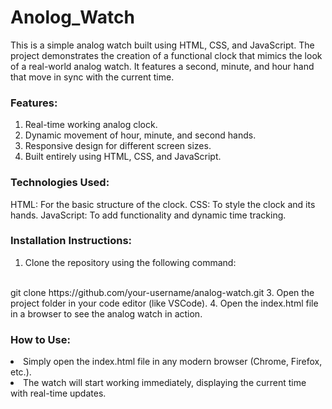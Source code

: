 # Anolog_Watch
This is a simple analog watch built using HTML, CSS, and JavaScript. The project demonstrates the creation of a functional clock that mimics the look of a real-world analog watch. It features a second, minute, and hour hand that move in sync with the current time.

<h3>Features:</h3>

1. Real-time working analog clock.
2. Dynamic movement of hour, minute, and second hands.
3. Responsive design for different screen sizes.
4. Built entirely using HTML, CSS, and JavaScript.

<h3>Technologies Used:</h3>

HTML: For the basic structure of the clock.
CSS: To style the clock and its hands.
JavaScript: To add functionality and dynamic time tracking.

<h3>Installation Instructions:</h3>

1. Clone the repository using the following command:
<br>
   <a>git clone https://github.com/your-username/analog-watch.git</a>
3. Open the project folder in your code editor (like VSCode).
4. Open the index.html file in a browser to see the analog watch in action.

<h3>How to Use:</h3>

<li>Simply open the index.html file in any modern browser (Chrome, Firefox, etc.).</li>
<li>The watch will start working immediately, displaying the current time with real-time updates.</li>
